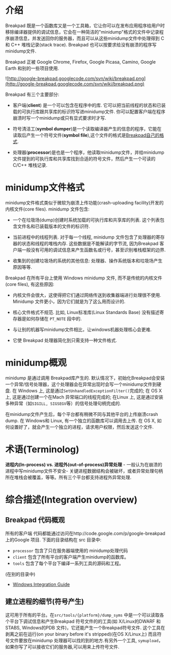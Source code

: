 # 介绍 #

Breakpad 既是一个函数库又是一个工具箱，它让你可以在发布应用程序给用户时移除编译器提供的调试信息，它会在一种简洁的"minidump"格式的文件中记录程序崩溃信息，并发送回你的服务器，而且可以从这些minidump文件中处理得到 C 和 C++ 堆栈记录(stack trace). Breakpad 也可以按要求给没有崩溃的程序写minidump文件.

Breakpad 正被 Google Chrome, Firefox, Google Picasa, Camino, Google Earth 和别的一些项目使用.

![http://google-breakpad.googlecode.com/svn/wiki/breakpad.png](http://google-breakpad.googlecode.com/svn/wiki/breakpad.png)

Breakpad 有三个主要部分:

  * 客户端(**client**) 是一个可以包含在程序中的库. 它可以把当前线程的状态和已装载的可执行库跟共享库的标识符写进minidump文件. 你可以配置客户端在程序崩溃时写一个minidump或只有显式要求时才写.

  * 符号清洁工(**symbol dumper**)是一个读取编译器产生的信息的程序，它能在读取后产生一个符号文件(**symbol file**),这个文件的格式是[Breakpad自己的格式](Breakpad_SymbolFiles.md).

  * 处理器(**processor**)是也是一个程序，他读取minidump文件，并给minidump文件提到的可执行库和共享库找到合适的符号文件，然后产生一个可读的 C/C++ 堆栈记录.

# minidump文件格式 #

minidump文件格式类似于微软为崩溃上传功能(crash-uploading facility)开发的内核文件(core files). minidump 文件包含:

  * 一个在垃圾场(dump)创建时系统加载的可执行库和共享库的列表. 这个列表包含文件名和已装载版本的文件的标识符.

  * 当前进程中的线程列表. 对于每一个线程, minidump 文件包含了处理器的寄存器的状态和线程的堆栈内存. 这些数据是不能解读的字节流, 因为Breakpad 客户端一般没有可用的调试信息来产生函数名或行号，甚至识别堆栈框架的边界.

  * 收集到的创建垃圾场的系统的其他信息: 处理器、操作系统版本和垃圾场产生原因等等.

Breakpad 在所有平台上使用 Windows minidump 文件, 而不是传统的内核文件(core files), 有这些原因:

  * 内核文件会很大，这使得把它们通过网络传送到收集器端进行处理很不使用. Minidump 文件更小，因为它们就是为了这么用而设计的.

  * 核心文件格式不规范. 比如, Linux标准库(Linux Standards Base) 没有描述寄存器是如何存储在 `PT_NOTE` 段中的.

  * 与让别的机器写minidump文件相比，让windows机器处理核心会更难.

  * 它使 Breakpad 处理器简化到只需支持一种文件格式.

# minidump概观 #

minidump 是通过调用 Breakpad库产生的. 默认情况下，初始化Breakpad会安装一个异常/信号处理器，这个处理器会在异常出现时会写一个minidump文件到硬盘. 在 Windows 上, 这是通过`SetUnhandledExceptionFilter()`完成的; 在 OS X 上, 这是通过创建一个在Mach 异常端口的线程完成的; 在Linux 上, 这是通过安装多种异常（如`SIGILL, SIGSEGV`等）的信号处理句柄完成的.

在minidump文件产生后，每个平台都有稍微不同与其他平台的上传崩溃crash dump.  在 Windows和 Linux, 有一个独立的函数库可以调用去上传. 在 OS X, 如何设置好了，就会产生一个独立的进程，请求用户权限，然后发送这个文件.

# 术语(Terminolog) #

**进程内(In-process) vs. 进程外(out-of-process)异常处理** - 一般认为在崩溃的进程中写minidump文件不安全- 关键进程数据结构会被破坏，或者异常处理句柄所在堆栈会被覆盖，等等。所有三个平台都支持进程外异常处理.

# 综合描述(Integration overview) #

## Breakpad 代码概观 ##

所有的客户端 代码都能通过访问在http://code.google.com/p/google-breakpad 上的Google 项目. 下面的目录结构在 src 目录中:

  * `processor` 包含了只在服务器端使用的 minidump处理代码
  * `client` 包含了所有平台的客户端产生minidump的函数库。
  * `tools` 包含了每个平台下编译一系列工具的源码和工程。

(在别的目录中)

  * <a href='http://code.google.com/p/google-breakpad/wiki/WindowsClientIntegration'>Windows Integration Guide</a>

## 建立进程的细节(符号产生) ##

这可用于所有的平台。在`src/tools/{platform}/dump_syms` 中是一个可以读取各个平台下调试信息和产生Breakpad 符号文件的的工具(如 X/Linux的DWARF 和 STABS, Windows的PDB 文件)，它还能产生一个Breakpad符号文件.  这个工具在剥离之前在运行(on your binary before it's stripped)(在OS X/Linux上) 而且符号文件要放在minidump 处理器可以找的到的地方.有另外一个工具, `symupload`，如果你写了可以接收它们的服务器,可以用来上传符号文件.
